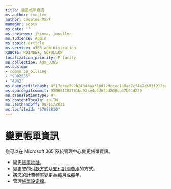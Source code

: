 ```yaml
---
title: 變更帳單資訊
ms.author: cmcatee
author: cmcatee-MSFT
manager: scotv
ms.date: ''
ms.reviewer: jkinma, jmueller
ms.audience: Admin
ms.topic: article
ms.service: o365-administration
ROBOTS: NOINDEX, NOFOLLOW
localization_priority: Priority
ms.collection: Adm_O365
ms.custom:
- commerce_billing
- "9002555"
- "4942"
ms.openlocfilehash: 4f17eaec292b24344aa31bd12dcccc1a0ac7cf4a7d693f912ccfc03ac316db47
ms.sourcegitcommit: 920051182781bd97ce4d4d6fbd268cb37b84d239
ms.translationtype: HT
ms.contentlocale: zh-TW
ms.lasthandoff: 08/11/2021
ms.locfileid: "57896810"
---
```

# <a name="change-billing-information"></a>變更帳單資訊

您可以在 Microsoft 365 系統管理中心變更帳單資訊。 

- 變更[帳單地址](https://docs.microsoft.com/microsoft-365/commerce/billing-and-payments/change-your-billing-addresses)。
- 變更您的[付款方式](https://docs.microsoft.com/microsoft-365/commerce/billing-and-payments/manage-payment-methods)及[支付訂閱費用](https://docs.microsoft.com/microsoft-365/commerce/billing-and-payments/pay-for-your-subscription)的方式。
- 將您的[計費頻率](https://docs.microsoft.com/microsoft-365/commerce/billing-and-payments/change-payment-frequency)變更為每月或每年。
- 管理[帳單設定檔](https://docs.microsoft.com/microsoft-365/commerce/billing-and-payments/manage-billing-profiles)。
